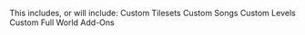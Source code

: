 This includes, or will include:
Custom Tilesets
Custom Songs
Custom Levels
Custom Full World Add-Ons
